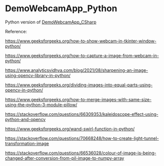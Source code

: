 # DemoWebcamApp_Python
Python version of [DemoWebcamApp_CSharp](https://github.com/Zen341/DemoWebcamApp_CSharp)

Reference:

https://www.geeksforgeeks.org/how-to-show-webcam-in-tkinter-window-python/

https://www.geeksforgeeks.org/how-to-capture-a-image-from-webcam-in-python/

https://www.analyticsvidhya.com/blog/2021/08/sharpening-an-image-using-opencv-library-in-python/

https://www.geeksforgeeks.org/dividing-images-into-equal-parts-using-opencv-in-python/

https://www.geeksforgeeks.org/how-to-merge-images-with-same-size-using-the-python-3-module-pillow/

https://stackoverflow.com/questions/66309353/kaleidoscope-effect-using-python-and-opencv

https://www.geeksforgeeks.org/wand-swirl-function-in-python/

https://stackoverflow.com/questions/70668248/how-to-create-light-tunnel-transformation-image

https://stackoverflow.com/questions/66536028/colour-of-image-is-being-changed-after-conversion-from-pil-image-to-numpy-array 
